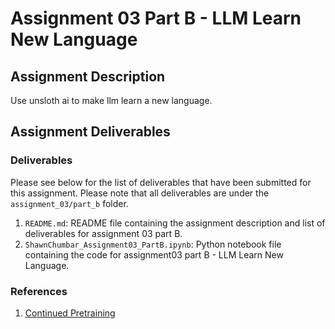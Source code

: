# Assignment 03 Part B - LLM Learn New Language

## Assignment Description

Use unsloth ai to make llm learn a new language.

## Assignment Deliverables

### Deliverables

Please see below for the list of deliverables that have been submitted for this assignment. Please note that all deliverables are under the `assignment_03/part_b` folder.

1. `README.md`: README file containing the assignment description and list of deliverables for assignment 03 part B.
2. `ShawnChumbar_Assignment03_PartB.ipynb`: Python notebook file containing the code for assignment03 part B - LLM Learn New Language.

### References

1. [Continued Pretraining](https://docs.unsloth.ai/basics/continued-pretraining)
